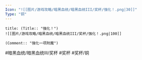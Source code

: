 ```yaml
---
Icon: "![[图片/游戏攻略/暗黑血统/暗黑血统III/奖杯/强化！.png|30]]"
Type: "铜"
---
```

```ad-common-bronze-trophy
title: (Title:: "强化！")
![[图片/游戏攻略/暗黑血统/暗黑血统III/奖杯/强化！.png|100]]

(Comment:: "强化一项附魔")
```

#暗黑血统/暗黑血统III/奖杯 #奖杯 #奖杯/铜
